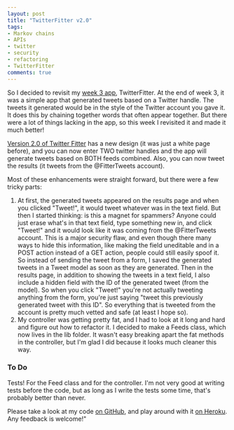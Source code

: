 ```yaml
---
layout: post
title: "TwitterFitter v2.0"
tags:
- Markov chains
- APIs
- twitter
- security
- refactoring
- TwitterFitter
comments: true
---
```


So I decided to revisit my <a href="http://jimmylocoding.com/2015/01/12/week-3-round-up-twitter-fitter/">week 3 app</a>, TwitterFitter. At the end of week 3, it was a simple app that generated tweets based on a Twitter handle. The tweets it generated would be in the style of the Twitter account you gave it. It does this by chaining together words that often appear together. But there were a lot of things lacking in the app, so this week I revisited it and made it much better!

<a href="https://secret-brushlands-4139.herokuapp.com/">Version 2.0 of Twitter Fitter</a> has a new design (it was just a white page before), and you can now enter TWO twitter handles and the app will generate tweets based on BOTH feeds combined. Also, you can now tweet the results (it tweets from the @FitterTweets account).

Most of these enhancements were straight forward, but there were a few tricky parts:
<ol>
	<li>At first, the generated tweets appeared on the results page and when you clicked "Tweet!", it would tweet whatever was in the text field. But then I started thinking: is this a magnet for spammers? Anyone could just erase what's in that text field, type something new in, and click "Tweet!" and it would look like it was coming from the @FitterTweets account. This is a major security flaw, and even though there many ways to hide this information, like making the field uneditable and in a POST action instead of a GET action, people could still easily spoof it. So instead of sending the tweet from a form, I saved the generated tweets in a Tweet model as soon as they are generated. Then in the results page, in addition to showing the tweets in a text field, I also include a hidden field with the ID of the generated tweet (from the model). So when you click "Tweet!" you're not actually tweeting anything from the form, you're just saying "tweet this previously generated tweet with this ID". So everything that is tweeted from the account is pretty much vetted and safe (at least I hope so).</li>
	<li>My controller was getting pretty fat, and I had to look at it long and hard and figure out how to refactor it. I decided to make a Feeds class, which now lives in the lib folder. It wasn't easy breaking apart the fat methods in the controller, but I'm glad I did because it looks much cleaner this way.</li>
</ol>

### To Do

Tests! For the Feed class and for the controller. I'm not very good at writing tests before the code, but as long as I write the tests some time, that's probably better than never.

Please take a look at my code <a href="https://github.com/jimmylorunning/twitter-fitter">on GitHub</a>, and play around with it <a href="https://secret-brushlands-4139.herokuapp.com/">on Heroku</a>. Any feedback is welcome!"